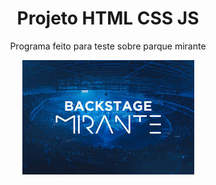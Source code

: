 <h1 align="center"> Projeto HTML CSS JS</h1>

<p align="center">
Programa feito para teste sobre parque mirante
</p>

<p align="center">
    <img alt="Logo Backstage Mirante" src="./assets/backstage-mirante.jfif">
</p>